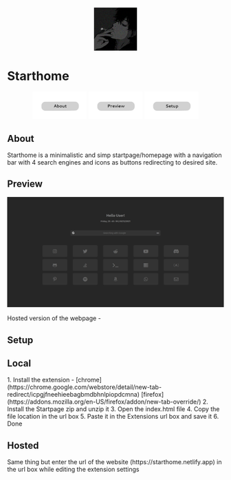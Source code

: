 <p align="center">
  <img width="100px" src="readmesrc/av.png" />
</p>

<h1>Starthome</h1>

<p align="center">
<a href="#About"><img src="readmesrc/about.png" width="25%"></a>
<a href="#Preview"><img src="readmesrc/preview.png" width="25%"></a>
<a href="#Setup"><img src="readmesrc/setup.png" width="25%"></a>
</p>

## About

Starthome is a minimalistic and simp startpage/homepage with a navigation bar with 4 search engines and icons as buttons redirecting to desired site.

## Preview

<img src="readmesrc/ss.png">
<p> Hosted version of the webpage - <a href="https://starthome.netlify.app/"></a>
</p>

## Setup

<h2>Local</h2>
<p>
1. Install the extension - [chrome](https://chrome.google.com/webstore/detail/new-tab-redirect/icpgjfneehieebagbmdbhnlpiopdcmna) [firefox](https://addons.mozilla.org/en-US/firefox/addon/new-tab-override/)
2. Install the Startpage zip and unzip it
3. Open the index.html file
4. Copy the file location in the url box
5. Paste it in the Extensions url box and save it
6. Done
</p>
<h2>Hosted</h2>
<p>
Same thing but enter the url of the website (https://starthome.netlify.app) in the url box while editing the extension settings
</p>




